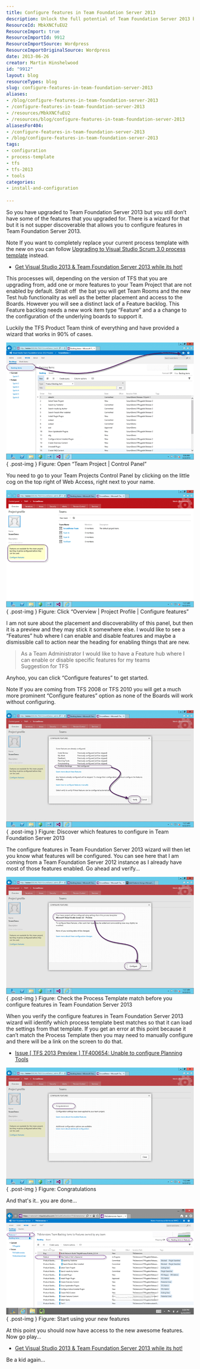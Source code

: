 ```yaml
---
title: Configure features in Team Foundation Server 2013
description: Unlock the full potential of Team Foundation Server 2013 by configuring essential features with our step-by-step guide. Enhance your project management today!
ResourceId: MbkXNCfuEU2
ResourceImport: true
ResourceImportId: 9912
ResourceImportSource: Wordpress
ResourceImportOriginalSource: Wordpress
date: 2013-06-26
creator: Martin Hinshelwood
id: "9912"
layout: blog
resourceTypes: blog
slug: configure-features-in-team-foundation-server-2013
aliases:
- /blog/configure-features-in-team-foundation-server-2013
- /configure-features-in-team-foundation-server-2013
- /resources/MbkXNCfuEU2
- /resources/blog/configure-features-in-team-foundation-server-2013
aliasesFor404:
- /configure-features-in-team-foundation-server-2013
- /blog/configure-features-in-team-foundation-server-2013
tags:
- configuration
- process-template
- tfs
- tfs-2013
- tools
categories:
- install-and-configuration

---
```

So you have upgraded to Team Foundation Server 2013 but you still don’t have some of the features that you upgraded for. There is a wizard for that but it is not supper discoverable that allows you to configure features in Team Foundation Server 2013.

Note If you want to completely replace your current process template with the new on you can follow [Upgrading to Visual Studio Scrum 3.0 process template](http://nkdagility.com/upgrading-to-visual-studio-scrum-3-0-process-template-in-tfs-2013/) instead.

- [Get Visual Studio 2013 & Team Foundation Server 2013 while its hot!](http://nkdagility.com/get-visual-studio-2013-team-foundation-server-while-its-hot/)

This processes will, depending on the version of TFS that you are upgrading from, add one or more features to your Team Project that are not enabled by default. Strait off  the bat you will get Team Rooms and the new Test hub functionality as well as the better placement and access to the Boards. However you will see a distinct lack of a Feature backlog. This Feature backlog needs a new work item type “Feature” and a a change to the configuration of the underlying boards to support it.

Luckily the TFS Product Team think of everything and have provided a wizard that works in 90% of cases.

![image](images/image41-1-1.png "image")  
{ .post-img }
Figure: Open “Team Project | Control Panel”

You need to go to your Team Projects Control Panel by clicking on the little cog on the top right of Web Access, right next to your name.

![image](images/image42-2-2.png "image")  
{ .post-img }
Figure: Click “Overview | Project Profile | Configure features”

I am not sure about the placement and discoverability of this panel, but then it is a preview and they may stick it somewhere else. I would like to see a “Features” hub where I can enable and disable features and maybe a dismissible call to action near the heading for enabling things that are new.

> As a Team Administrator I would like to have a Feature hub where I can enable or disable specific features for my teams  
> Suggestion for TFS

Anyhoo, you can click “Configure features” to get started.

Note If you are coming from TFS 2008 or TFS 2010 you will get a much more prominent “Configure features” option as none of the Boards will work without configuring.

![image](images/image43-3-3.png "image")  
{ .post-img }
Figure: Discover which features to configure in Team Foundation Server 2013

The configure features in Team Foundation Server 2013 wizard will then let you know what features will be configured. You can see here that I am coming from a Team Foundation Server 2012 instance as I already have most of those features enabled. Go ahead and verify…

![image](images/image44-4-4.png "image")  
{ .post-img }
Figure: Check the Process Template match before you configure features in Team Foundation Server 2013

When you verify the configure features in Team Foundation Server 2013 wizard will identify which process template best matches so that it can load the settings from that template. If you get an error at this point because it can’t match the Process Template then you may need to manually configure and there will be a link on the screen to do that.

- [Issue \[ TFS 2013 Preview \] TF400654: Unable to configure Planning Tools](http://nkdagility.com/issue-tfs-2013-preview-tf400654-unable-to-configure-planning-tools/ "TF400654: Unable to configure Planning Tools")

![image](images/image45-5-5.png "image")  
{ .post-img }
Figure: Congratulations

And that's it.. you are done…

![image](images/image46-6-6.png "image")  
{ .post-img }
Figure: Start using your new features

At this point you should now have access to the new awesome features. Now go play…

- [Get Visual Studio 2013 & Team Foundation Server 2013 while its hot!](http://nkdagility.com/get-visual-studio-2013-team-foundation-server-while-its-hot/)

Be a kid again…
